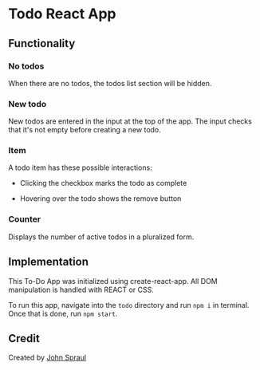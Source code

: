 # Todo React App

## Functionality

### No todos

When there are no todos, the todos list section will be hidden.

### New todo

New todos are entered in the input at the top of the app. The input checks that it's not empty before creating a new todo.

### Item

A todo item has these possible interactions:

* Clicking the checkbox marks the todo as complete

* Hovering over the todo shows the remove button

### Counter

Displays the number of active todos in a pluralized form.

## Implementation

This To-Do App was initialized using create-react-app. All DOM manipulation is handled with REACT or CSS.

To run this app, navigate into the `todo` directory and run `npm i` in terminal. Once that is done, run `npm start`.

## Credit

Created by [John Spraul](https://www.linkedin.com/in/john-spraul/)
